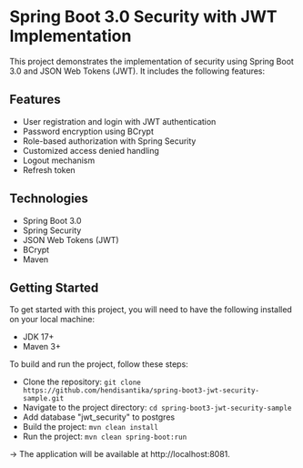# Spring Boot 3.0 Security with JWT Implementation

This project demonstrates the implementation of security using Spring Boot 3.0 and JSON Web Tokens (JWT). It includes
the following features:

## Features

* User registration and login with JWT authentication
* Password encryption using BCrypt
* Role-based authorization with Spring Security
* Customized access denied handling
* Logout mechanism
* Refresh token

## Technologies

* Spring Boot 3.0
* Spring Security
* JSON Web Tokens (JWT)
* BCrypt
* Maven

## Getting Started

To get started with this project, you will need to have the following installed on your local machine:

* JDK 17+
* Maven 3+

To build and run the project, follow these steps:

* Clone the repository: `git clone https://github.com/hendisantika/spring-boot3-jwt-security-sample.git`
* Navigate to the project directory: `cd spring-boot3-jwt-security-sample`
* Add database "jwt_security" to postgres
* Build the project: `mvn clean install`
* Run the project: `mvn clean spring-boot:run`

-> The application will be available at http://localhost:8081.
